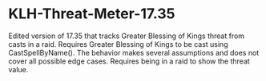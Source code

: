 # KLH-Threat-Meter-17.35
Edited version of 17.35 that tracks Greater Blessing of Kings threat from casts in a raid. Requires Greater Blessing of Kings to be cast using CastSpellByName().
The behavior makes several assumptions and does not cover all possible edge cases.  Requires being in a raid to show the threat value.
